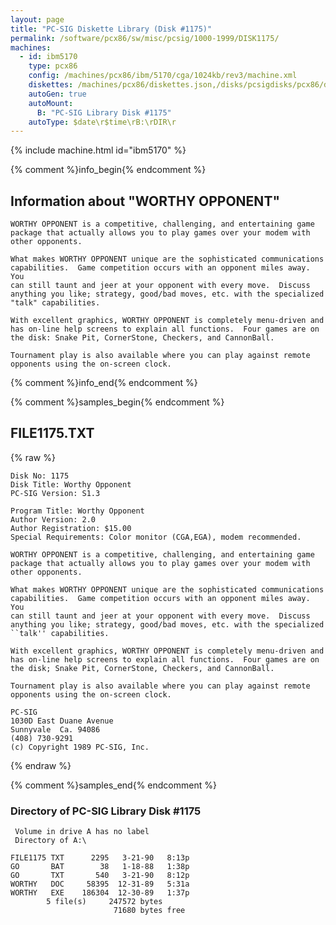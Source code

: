 ```yaml
---
layout: page
title: "PC-SIG Diskette Library (Disk #1175)"
permalink: /software/pcx86/sw/misc/pcsig/1000-1999/DISK1175/
machines:
  - id: ibm5170
    type: pcx86
    config: /machines/pcx86/ibm/5170/cga/1024kb/rev3/machine.xml
    diskettes: /machines/pcx86/diskettes.json,/disks/pcsigdisks/pcx86/diskettes.json
    autoGen: true
    autoMount:
      B: "PC-SIG Library Disk #1175"
    autoType: $date\r$time\rB:\rDIR\r
---
```


{% include machine.html id="ibm5170" %}

{% comment %}info_begin{% endcomment %}

## Information about "WORTHY OPPONENT"

    WORTHY OPPONENT is a competitive, challenging, and entertaining game
    package that actually allows you to play games over your modem with
    other opponents.
    
    What makes WORTHY OPPONENT unique are the sophisticated communications
    capabilities.  Game competition occurs with an opponent miles away.  You
    can still taunt and jeer at your opponent with every move.  Discuss
    anything you like; strategy, good/bad moves, etc. with the specialized
    "talk" capabilities.
    
    With excellent graphics, WORTHY OPPONENT is completely menu-driven and
    has on-line help screens to explain all functions.  Four games are on
    the disk: Snake Pit, CornerStone, Checkers, and CannonBall.
    
    Tournament play is also available where you can play against remote
    opponents using the on-screen clock.
{% comment %}info_end{% endcomment %}

{% comment %}samples_begin{% endcomment %}

## FILE1175.TXT

{% raw %}
```
Disk No: 1175                                                           
Disk Title: Worthy Opponent                                             
PC-SIG Version: S1.3                                                    
                                                                        
Program Title: Worthy Opponent                                          
Author Version: 2.0                                                     
Author Registration: $15.00                                             
Special Requirements: Color monitor (CGA,EGA), modem recommended.       
                                                                        
WORTHY OPPONENT is a competitive, challenging, and entertaining game    
package that actually allows you to play games over your modem with     
other opponents.                                                        
                                                                        
What makes WORTHY OPPONENT unique are the sophisticated communications  
capabilities.  Game competition occurs with an opponent miles away.  You
can still taunt and jeer at your opponent with every move.  Discuss     
anything you like; strategy, good/bad moves, etc. with the specialized  
``talk'' capabilities.                                                  
                                                                        
With excellent graphics, WORTHY OPPONENT is completely menu-driven and  
has on-line help screens to explain all functions.  Four games are on   
the disk; Snake Pit, CornerStone, Checkers, and CannonBall.             
                                                                        
Tournament play is also available where you can play against remote     
opponents using the on-screen clock.                                    
                                                                        
PC-SIG                                                                  
1030D East Duane Avenue                                                 
Sunnyvale  Ca. 94086                                                    
(408) 730-9291                                                          
(c) Copyright 1989 PC-SIG, Inc.                                         
```
{% endraw %}

{% comment %}samples_end{% endcomment %}

### Directory of PC-SIG Library Disk #1175

     Volume in drive A has no label
     Directory of A:\

    FILE1175 TXT      2295   3-21-90   8:13p
    GO       BAT        38   1-18-88   1:38p
    GO       TXT       540   3-21-90   8:12p
    WORTHY   DOC     58395  12-31-89   5:31a
    WORTHY   EXE    186304  12-30-89   1:37p
            5 file(s)     247572 bytes
                           71680 bytes free
